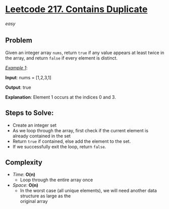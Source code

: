 # [Leetcode 217. Contains Duplicate][Link]

###### easy

## Problem
Given an integer array `nums`, return `true` if any value appears at least twice in the array, 
and return `false` if every element is distinct.


<ins>_Example 1_</ins>:

**Input**: nums = [1,2,3,1]

**Output**: true

**Explanation**:
Element 1 occurs at the indices 0 and 3.

## Steps to Solve:
- Create an integer set
- As we loop through the array, first check if the current element is already contained in the set
- Return `true` if contained, else add the element to the set.
- If we successfully exit the loop, return `false`.

## Complexity

- *Time*: __O(n)__
  - Loop through the entire array once
- *Space*: __O(n)__
  - In the worst case (all unique elements), we will need another data structure as large as the\
    original array


    







[Link]: https://leetcode.com/problems/contains-duplicate/description/
